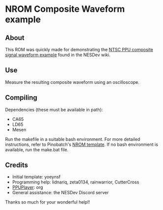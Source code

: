 # NROM Composite Waveform example

## About

This ROM was quickly made for demonstrating the [NTSC PPU composite signal waveform example](https://www.nesdev.org/wiki/NTSC_video#Example_Waveform) found in the NESDev wiki.

## Use

Measure the resulting composite waveform using an oscilloscope.

## Compiling

Dependencies (these must be available in path):
- CA65
- LD65
- Mesen

Run the makefile in a suitable bash environment. For more detailed instructions, refer to Pinobatch's [NROM template](https://github.com/pinobatch/nrom-template). If no bash environment is available, run the make.bat file.

## Credits

- Initial template: yoeynsf
- Programming help: lidnariq, zeta0134, rainwarrior, CutterCross
- [PPUPlayer](https://github.com/emu-russia/breaknes/tree/main/BreaksPPU/PPUPlayer): org
- General assistance: the NESDev Discord server

Thanks so much for your wonderful help!!
